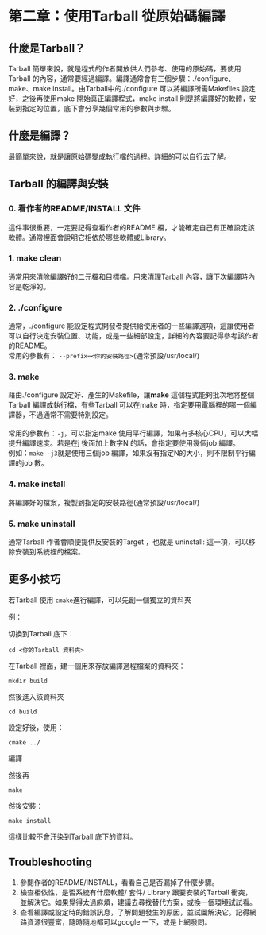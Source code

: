 # 第二章：使用Tarball 從原始碼編譯
## 什麼是Tarball？
Tarball 簡單來說，就是程式的作者開放供人們參考、使用的原始碼，要使用Tarball 的內容，通常要經過編譯。編譯通常會有三個步驟：./configure、make、make install。由Tarball中的./configure 可以將編譯所需Makefiles 設定好，之後再使用make 開始真正編譯程式，make install 則是將編譯好的軟體，安裝到指定的位置，底下會分享幾個常用的參數與步驟。
## 什麼是編譯？
最簡單來說，就是讓原始碼變成執行檔的過程。詳細的可以自行去了解。
## Tarball 的編譯與安裝
### 0. 看作者的README/INSTALL 文件
這件事很重要，一定要記得查看作者的README 檔，才能確定自己有正確設定該軟體。通常裡面會說明它相依於哪些軟體或Library。
### 1. make clean
通常用來清除編譯好的二元檔和目標檔。用來清理Tarball 內容，讓下次編譯時內容是乾淨的。
### 2. ./configure
通常，./configure 能設定程式開發者提供給使用者的一些編譯選項，這讓使用者可以自行決定安裝位置、功能，或是一些細部設定，詳細的內容要記得參考該作者的README。<br/>
常用的參數有：
`--prefix=<你的安裝路徑>`(通常預設/usr/local/)
### 3. make
藉由./configure 設定好、產生的Makefile，讓**make** 這個程式能夠批次地將整個Tarball 編譯成執行檔，有些Tarball 可以在make 時，指定要用電腦裡的哪一個編譯器，不過通常不需要特別設定。<br/><br/>常用的參數有：`-j`，可以指定make 使用平行編譯，如果有多核心CPU，可以大幅提升編譯速度。若是在j 後面加上數字N 的話，會指定要使用幾個job 編譯。<br/>例如：`make -j3`就是使用三個job 編譯，如果沒有指定N的大小，則不限制平行編譯的job 數。
### 4. make install
將編譯好的檔案，複製到指定的安裝路徑(通常預設/usr/local/)
### 5. make uninstall
通常Tarball 作者會順便提供反安裝的Target ，也就是 uninstall: 這一項，可以移除安裝到系統裡的檔案。
## 更多小技巧
若Tarball 使用 `cmake`進行編譯，可以先創一個獨立的資料夾

例：

切換到Tarball 底下：

`cd <你的Tarball 資料夾>`

在Tarball 裡面，建一個用來存放編譯過程檔案的資料夾：

`mkdir build`

然後進入該資料夾

`cd build`

設定好後，使用：

`cmake ../`

編譯

然後再

`make`

然後安裝：

`make install`

這樣比較不會汙染到Tarball 底下的資料。
## Troubleshooting
1. 參閱作者的README/INSTALL，看看自己是否漏掉了什麼步驟。
2. 檢查相依性，是否系統有什麼軟體/ 套件/ Library 跟要安裝的Tarball 衝突，並解決它。如果覺得太過麻煩，建議去尋找替代方案，或換一個環境試試看。
3. 查看編譯或設定時的錯誤訊息，了解問題發生的原因，並試圖解決它。記得網路資源很豐富，隨時隨地都可以google 一下，或是上網發問。